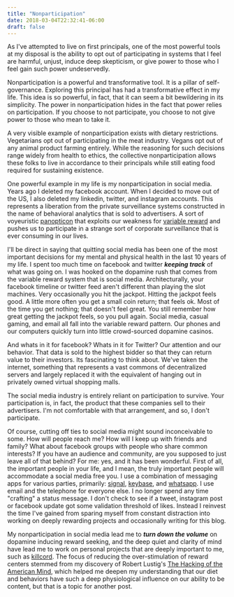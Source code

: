 ```yaml
---
title: "Nonparticipation"
date: 2018-03-04T22:32:41-06:00
draft: false
---
```


As I've attempted to live on first principals, one of the most powerful tools at my disposal is the ability to opt out of participating in systems that I feel are harmful, unjust, induce deep skepticism, or give power to those who I feel gain such power undeservedly. 

Nonparticipation is a powerful and transformative tool. It is a pillar of self-governance. Exploring this principal has had a transformative effect in my life. This idea is so powerful, in fact, that it can seem a bit bewildering in its simplicity. The power in nonparticipation hides in the fact that power relies on participation. If you choose to not participate, you choose to not give power to those who mean to take it.

A very visible example of nonparticipation exists with dietary restrictions. Vegetarians opt out of participating in the meat industry. Vegans opt out of any animal product farming entirely. While the reasoning for such decisions range widely from health to ethics, the collective nonparticipation allows these folks to live in accordance to their principals while still eating food required for sustaining existence.

One powerful example in my life is my nonparticipation in social media. Years ago I deleted my facebook account. When I decided to move out of the US, I also deleted my linkedin, twitter, and instagram accounts. This represents a liberation from the private surveillance systems constructed in the name of behavioral analytics that is sold to advertisers. A sort of voyeuristic [panopticon](https://en.wikipedia.org/wiki/Panopticon) that exploits our weakness for [variable reward](https://en.wikipedia.org/wiki/Reinforcement) and pushes us to participate in a strange sort of corporate surveillance that is ever consuming in our lives.

I'll be direct in saying that quitting social media has been one of the most important decisions for my mental and physical health in the last 10 years of my life. I spent too much time on facebook and twitter ***keeping track*** of what was going on. I was hooked on the dopamine rush that comes from the variable reward system that is social media. Architecturally, your facebook timeline or twitter feed aren't different than playing the slot machines. Very occasionally you hit the jackpot. Hitting the jackpot feels good. A little more often you get a small coin return; that feels ok. Most of the time you get nothing; that doesn't feel great. You still remember how great getting the jackpot feels, so you pull again. Social media, casual gaming, and email all fall into the variable reward pattern. Our phones and our computers quickly turn into little crowd-sourced dopamine casinos.

And whats in it for facebook? Whats in it for Twitter? Our attention and our behavior. That data is sold to the highest bidder so that they can return value to their investors. Its fascinating to think about. We've taken the internet, something that represents a vast commons of decentralized servers and largely replaced it with the equivalent of hanging out in privately owned virtual shopping malls.

The social media industry is entirely reliant on participation to survive. Your participation is, in fact, the product that these companies sell to their advertisers. I'm not comfortable with that arrangement, and so, I don't participate.

Of course, cutting off ties to social media might sound inconceivable to some. How will people reach me? How will I keep up with friends and family? What about facebook groups with people who share common interests? If you have an audience and community, are you supposed to just leave all of that behind? For me: yes, and it has been wonderful. First of all, the important people in your life, and I mean, the truly important people will accommodate a social media free you. I use a combination of messaging apps for various parties, primarily: [signal](https://www.signal.org/), [keybase](https://keybase.io/), and [whatsapp](https://www.whatsapp.com/). I use email and the telephone for everyone else. I no longer spend any time "crafting" a status message. I don't check to see if a tweet, instagram post or facebook update got some validation threshold of likes. Instead I reinvest the time I've gained from sparing myself from constant distraction into working on deeply rewarding projects and occasionally writing for this blog. 

My nonparticipation in social media lead me to ***turn down the volume*** on dopamine inducing reward seeking, and the deep quiet and clarity of mind have lead me to work on personal projects that are deeply important to me, such as [killcord](https://killcord.io). The focus of reducing the over-stimulation of reward centers stemmed from my discovery of Robert Lustig's [The Hacking of the American Mind](https://www.amazon.com/Hacking-American-Mind-Corporate-Takeover/dp/1101982586), which helped me deepen my understanding that our diet and behaviors have such a deep physiological influence on our ability to be content, but that is a topic for another post.
